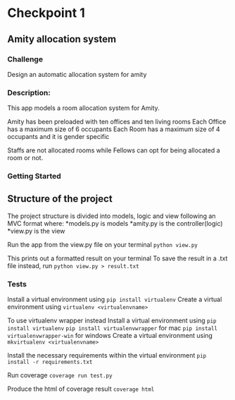 # Checkpoint 1

## Amity allocation system

### Challenge
Design an automatic allocation system for amity 

### Description:
This app models a room allocation system for Amity.

Amity has been preloaded with ten offices and ten living rooms
Each Office has a maximum size of 6 occupants
Each Room has a maximum size of 4 occupants and it is gender specific

Staffs are not allocated rooms while Fellows can opt for being allocated a room or not.

### Getting Started
## Structure of the project
The project structure is divided into models, logic and view following an MVC format where:
*models.py is models
*amity.py is the controller(logic) 
*view.py is the view

Run the app from the view.py file on your terminal
`python view.py` 

This prints out a formatted result on your terminal
To save the result in a .txt file instead, run
`python view.py > result.txt`

### Tests
Install a virtual environment using
`pip install virtualenv`
Create a virtual environment using
`virtualenv <virtualenvname>`

To use virtualenv wrapper instead
Install a virtual environment using 
`pip install virtualenv`
`pip install virtualenvwrapper` for mac
`pip install virtualenvwrapper-win` for windows
Create a virtual environment using
`mkvirtualenv <virtualenvname>`

Install the necessary requirements within the virtual environment
`pip install -r requirements.txt`

Run coverage
`coverage run test.py`

Produce the html of coverage result
`coverage html`
